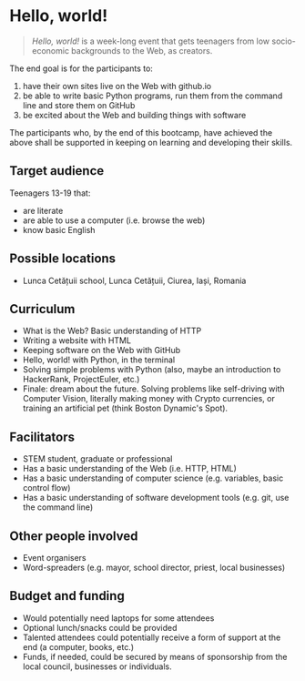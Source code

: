 # Hello, world!
> *Hello, world!* is a week-long event that gets teenagers from low socio-economic backgrounds to the Web, as creators.

The end goal is for the participants to:
1) have their own sites live on the Web with github.io
2) be able to write basic Python programs, run them from the command line and store them on GitHub
3) be excited about the Web and building things with software

The participants who, by the end of this bootcamp, have achieved the above shall be supported in keeping on learning and developing their skills.

## Target audience
Teenagers 13-19 that:
- are literate
- are able to use a computer (i.e. browse the web)
- know basic English

## Possible locations
- Lunca Cetățuii school, Lunca Cetățuii, Ciurea, Iași, Romania

## Curriculum
- What is the Web? Basic understanding of HTTP
- Writing a website with HTML
- Keeping software on the Web with GitHub
- Hello, world! with Python, in the terminal
- Solving simple problems with Python (also, maybe an introduction to HackerRank, ProjectEuler, etc.)
- Finale: dream about the future. Solving problems like self-driving with Computer Vision, literally making money with Crypto currencies, or training an artificial pet (think Boston Dynamic's Spot).

## Facilitators
- STEM student, graduate or professional
- Has a basic understanding of the Web (i.e. HTTP, HTML)
- Has a basic understanding of computer science (e.g. variables, basic control flow)
- Has a basic understanding of software development tools (e.g. git, use the command line)

## Other people involved
- Event organisers
- Word-spreaders (e.g. mayor, school director, priest, local businesses)

## Budget and funding
- Would potentially need laptops for some attendees
- Optional lunch/snacks could be provided
- Talented attendees could potentially receive a form of support at the end (a computer, books, etc.)
- Funds, if needed, could be secured by means of sponsorship from the local council, businesses or individuals.

